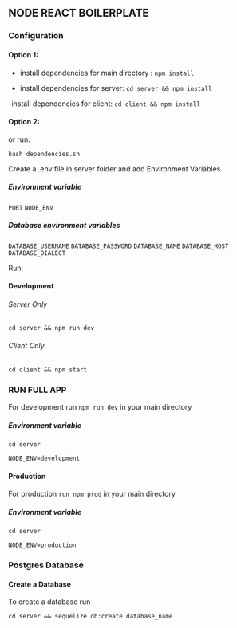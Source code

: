 ## NODE REACT BOILERPLATE

### Configuration

#### Option 1:

- install dependencies for main directory :
  `npm install`

- install dependencies for server:
  `cd server && npm install`

-install dependencies for client:
`cd client && npm install`

#### Option 2:

or run:

`bash dependencies.sh`

Create a .env file in server folder and add Environment Variables

##### Environment variable

`PORT`
`NODE_ENV`

##### Database environment variables

`DATABASE_USERNAME`
`DATABASE_PASSWORD`
`DATABASE_NAME`
`DATABASE_HOST`
`DATABASE_DIALECT`

Run:

#### Development

###### Server Only

`cd server && npm run dev`

###### Client Only

`cd client && npm start`

### RUN FULL APP

For development run `npm run dev` in your main directory

##### Environment variable

`cd server`

`NODE_ENV=development`

#### Production

For production `run npm prod` in your main directory

##### Environment variable

`cd server`

`NODE_ENV=production`

### Postgres Database

#### Create a Database

To create a database run

`cd server && sequelize db:create database_name`
